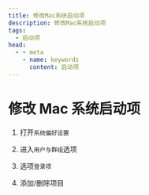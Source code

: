 ```yaml
---
title: 修改Mac系统启动项
description: 修改Mac系统启动项
tags: 
  - 启动项
head:
  - - meta
    - name: keywords
      content: 启动项
---
```


# 修改 Mac 系统启动项

1. 打开`系统偏好设置`

2. 进入`用户与群组`选项

3. 选项`登录项`

4. 添加/删除项目